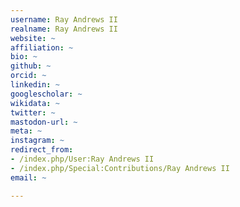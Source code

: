 ```yaml
---
username: Ray Andrews II
realname: Ray Andrews II
website: ~
affiliation: ~
bio: ~
github: ~
orcid: ~
linkedin: ~
googlescholar: ~
wikidata: ~
twitter: ~
mastodon-url: ~
meta: ~
instagram: ~
redirect_from:
- /index.php/User:Ray Andrews II
- /index.php/Special:Contributions/Ray Andrews II
email: ~

---
```


